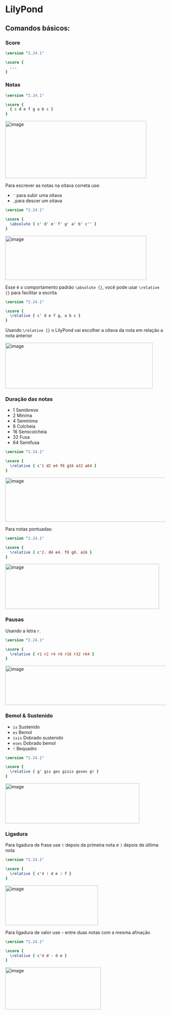 # LilyPond

## Comandos básicos:

### Score
```lilypond
\version "2.24.1"

\score {
  ...
}
```

### Notas
```lilypond
\version "2.24.1"

\score {
  { c d e f g a b c }
}
```
<img width="443" height="180" alt="image" src="https://github.com/user-attachments/assets/79480e00-34aa-4830-84bb-efa926ef520a" />

Para escrever as notas na oitava correta use: 
- `'` para subir uma oitava
- `,`para descer um oitava

```lilypond
\version "2.24.1"

\score {
  \absolute { c' d' e' f' g' a' b' c'' }
}
```
<img width="443" height="139" alt="image" src="https://github.com/user-attachments/assets/79f8523b-cd4e-4202-bc6b-2ba9b06a4552" />

Esse é o comportamento padrão `\absolute {}`, você pode usar `\relative {}` para facilitar a escrita.
```lilypond
\version "2.24.1"

\score {
  \relative { c' d e f g, a b c }
}
```
Usando `\relative {}` o LilyPond vai escolher a oitava da nota em relação a nota anterior

<img width="463" height="144" alt="image" src="https://github.com/user-attachments/assets/1b47e423-fff4-452f-887a-040b85f6f0ca" />

### Duração das notas
- 1 Semibreve
- 2 Mínima
- 4 Semínima
- 8 Colcheia
- 16 Semicolcheia
- 32 Fusa
- 64 Semifusa

```lilypond
\version "2.24.1"

\score {
  \relative { c'1 d2 e4 f8 g16 a32 a64 }
}
```
<img width="672" height="139" alt="image" src="https://github.com/user-attachments/assets/8157701b-97fe-4ea8-ac8c-53472e2ea3a8" />

Para notas pontuadas:
```lilypond
\version "2.24.1"

\score {
  \relative { c'2. d4 e4. f8 g8. a16 }
}
```
<img width="483" height="142" alt="image" src="https://github.com/user-attachments/assets/e950ab73-14a9-4ae4-b5b7-1788e068800f" />

### Pausas
Usando a letra `r`.
```lilypond
\version "2.24.1"

\score {
  \relative { r1 r2 r4 r8 r16 r32 r64 }
}
```
<img width="669" height="124" alt="image" src="https://github.com/user-attachments/assets/dcea10c4-1070-4de7-a9c7-58080cd98b71" />


### Bemol & Sustenido
- `is` Sustenido
- `es` Bemol
- `isis` Dobrado sustenido
- `eses` Dobrado bemol
- `!` Bequadro
```lilypond
\version "2.24.1"

\score {
  \relative { g' gis ges gisis geses g! }
}
```

<img width="421" height="126" alt="image" src="https://github.com/user-attachments/assets/44d39c39-388e-47a1-879a-b93866a2be89" />


### Ligadura
Para ligadura de frase use `(` depois da primeira nota e `)` depois de última nota
```lilypond
\version "2.24.1"

\score {
  \relative { c'4 ( d e ) f }
}
```
<img width="291" height="125" alt="image" src="https://github.com/user-attachments/assets/06d759f5-7193-40dc-83fe-b25d7225aa30" />

Para ligadura de valor use `~` entre duas notas com a mesma afinação
```lilypond
\version "2.24.1"

\score {
  \relative { c'4 d ~ d e }
}
```
<img width="300" height="133" alt="image" src="https://github.com/user-attachments/assets/981cbb5b-5d04-4b06-82ab-028b57889027" />

```lilypond
```

```lilypond
```

```lilypond
```

